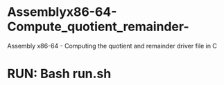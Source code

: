 # Assemblyx86-64-Compute_quotient_remainder-
Assembly x86-64 - Computing the quotient and remainder
driver file in C

# RUN: Bash run.sh

